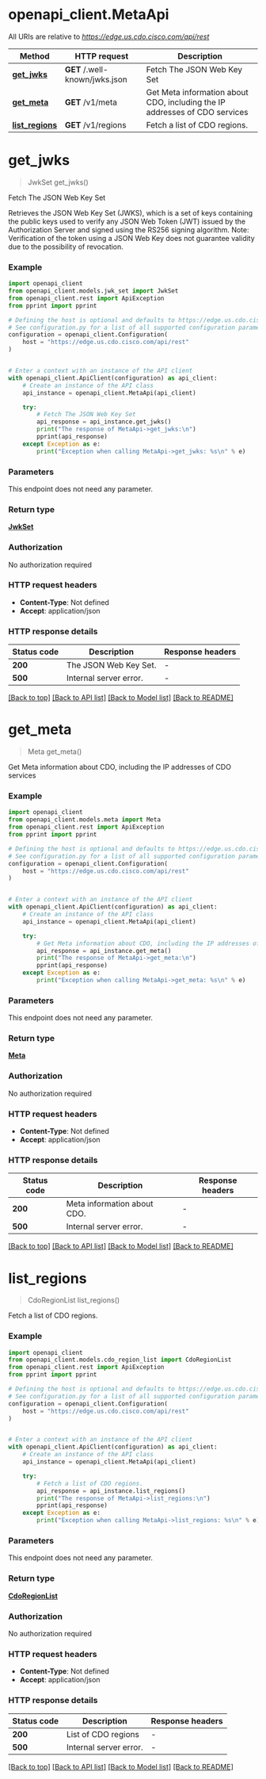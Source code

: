 # openapi_client.MetaApi

All URIs are relative to *https://edge.us.cdo.cisco.com/api/rest*

Method | HTTP request | Description
------------- | ------------- | -------------
[**get_jwks**](MetaApi.md#get_jwks) | **GET** /.well-known/jwks.json | Fetch The JSON Web Key Set
[**get_meta**](MetaApi.md#get_meta) | **GET** /v1/meta | Get Meta information about CDO, including the IP addresses of CDO services
[**list_regions**](MetaApi.md#list_regions) | **GET** /v1/regions | Fetch a list of CDO regions.


# **get_jwks**
> JwkSet get_jwks()

Fetch The JSON Web Key Set

Retrieves the JSON Web Key Set (JWKS), which is a set of keys containing the public keys used to verify any JSON Web Token (JWT) issued by the Authorization Server and signed using the RS256 signing algorithm. Note: Verification of the token using a JSON Web Key does not guarantee validity due to the possibility of revocation.

### Example


```python
import openapi_client
from openapi_client.models.jwk_set import JwkSet
from openapi_client.rest import ApiException
from pprint import pprint

# Defining the host is optional and defaults to https://edge.us.cdo.cisco.com/api/rest
# See configuration.py for a list of all supported configuration parameters.
configuration = openapi_client.Configuration(
    host = "https://edge.us.cdo.cisco.com/api/rest"
)


# Enter a context with an instance of the API client
with openapi_client.ApiClient(configuration) as api_client:
    # Create an instance of the API class
    api_instance = openapi_client.MetaApi(api_client)

    try:
        # Fetch The JSON Web Key Set
        api_response = api_instance.get_jwks()
        print("The response of MetaApi->get_jwks:\n")
        pprint(api_response)
    except Exception as e:
        print("Exception when calling MetaApi->get_jwks: %s\n" % e)
```



### Parameters

This endpoint does not need any parameter.

### Return type

[**JwkSet**](JwkSet.md)

### Authorization

No authorization required

### HTTP request headers

 - **Content-Type**: Not defined
 - **Accept**: application/json

### HTTP response details

| Status code | Description | Response headers |
|-------------|-------------|------------------|
**200** | The JSON Web Key Set. |  -  |
**500** | Internal server error. |  -  |

[[Back to top]](#) [[Back to API list]](../README.md#documentation-for-api-endpoints) [[Back to Model list]](../README.md#documentation-for-models) [[Back to README]](../README.md)

# **get_meta**
> Meta get_meta()

Get Meta information about CDO, including the IP addresses of CDO services

### Example


```python
import openapi_client
from openapi_client.models.meta import Meta
from openapi_client.rest import ApiException
from pprint import pprint

# Defining the host is optional and defaults to https://edge.us.cdo.cisco.com/api/rest
# See configuration.py for a list of all supported configuration parameters.
configuration = openapi_client.Configuration(
    host = "https://edge.us.cdo.cisco.com/api/rest"
)


# Enter a context with an instance of the API client
with openapi_client.ApiClient(configuration) as api_client:
    # Create an instance of the API class
    api_instance = openapi_client.MetaApi(api_client)

    try:
        # Get Meta information about CDO, including the IP addresses of CDO services
        api_response = api_instance.get_meta()
        print("The response of MetaApi->get_meta:\n")
        pprint(api_response)
    except Exception as e:
        print("Exception when calling MetaApi->get_meta: %s\n" % e)
```



### Parameters

This endpoint does not need any parameter.

### Return type

[**Meta**](Meta.md)

### Authorization

No authorization required

### HTTP request headers

 - **Content-Type**: Not defined
 - **Accept**: application/json

### HTTP response details

| Status code | Description | Response headers |
|-------------|-------------|------------------|
**200** | Meta information about CDO. |  -  |
**500** | Internal server error. |  -  |

[[Back to top]](#) [[Back to API list]](../README.md#documentation-for-api-endpoints) [[Back to Model list]](../README.md#documentation-for-models) [[Back to README]](../README.md)

# **list_regions**
> CdoRegionList list_regions()

Fetch a list of CDO regions.

### Example


```python
import openapi_client
from openapi_client.models.cdo_region_list import CdoRegionList
from openapi_client.rest import ApiException
from pprint import pprint

# Defining the host is optional and defaults to https://edge.us.cdo.cisco.com/api/rest
# See configuration.py for a list of all supported configuration parameters.
configuration = openapi_client.Configuration(
    host = "https://edge.us.cdo.cisco.com/api/rest"
)


# Enter a context with an instance of the API client
with openapi_client.ApiClient(configuration) as api_client:
    # Create an instance of the API class
    api_instance = openapi_client.MetaApi(api_client)

    try:
        # Fetch a list of CDO regions.
        api_response = api_instance.list_regions()
        print("The response of MetaApi->list_regions:\n")
        pprint(api_response)
    except Exception as e:
        print("Exception when calling MetaApi->list_regions: %s\n" % e)
```



### Parameters

This endpoint does not need any parameter.

### Return type

[**CdoRegionList**](CdoRegionList.md)

### Authorization

No authorization required

### HTTP request headers

 - **Content-Type**: Not defined
 - **Accept**: application/json

### HTTP response details

| Status code | Description | Response headers |
|-------------|-------------|------------------|
**200** | List of CDO regions |  -  |
**500** | Internal server error. |  -  |

[[Back to top]](#) [[Back to API list]](../README.md#documentation-for-api-endpoints) [[Back to Model list]](../README.md#documentation-for-models) [[Back to README]](../README.md)

